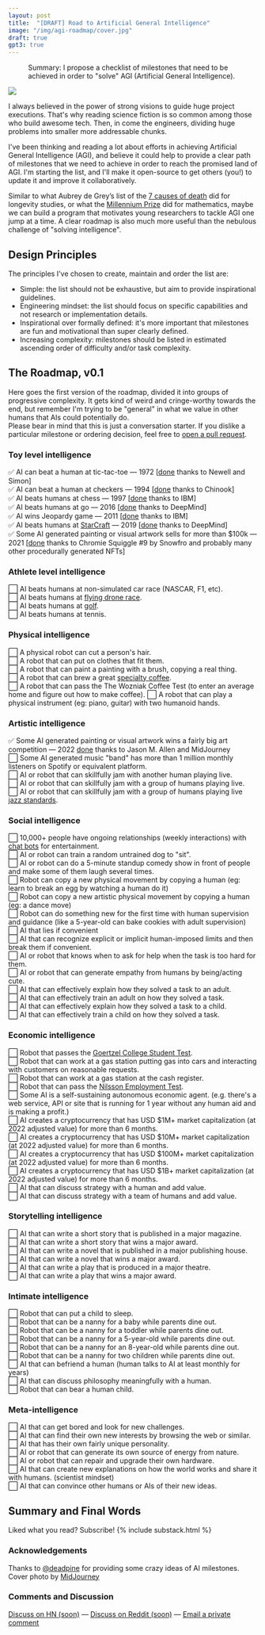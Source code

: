 ```yaml
---
layout: post
title:  "[DRAFT] Road to Artificial General Intelligence"
image: "/img/agi-roadmap/cover.jpg"
draft: true
gpt3: true
---
```

<figure>
  <figcaption style="text-align: left">
  Summary: I propose a checklist of milestones that need to be achieved in order to "solve" AGI (Artificial General Intelligence). 
  </figcaption>
</figure>
<img class="cover rounded" src="{{ page.image }}">

I always believed in the power of strong visions to guide huge project executions. That's why reading science fiction is so common among those who build awesome tech. Then, in come the engineers, dividing huge problems into smaller more addressable chunks. 

I've been thinking and reading a lot about efforts in achieving Artificial General Intelligence (AGI), and believe it could help to provide a clear path of milestones that we need to achieve in order to reach the promised land of AGI. I'm starting the list, and I'll make it open-source to get others (you!) to update it and improve it collaboratively. 

Similar to what Aubrey de Grey’s list of the [7 causes of death](https://www.longlonglife.org/en/transhumanism-longevity/aging/aubrey-de-grey/transhumanism-aubrey-de-greys-causes-of-aging-with-sens-foundation/) did for longevity studies, or what the [Millennium Prize](https://en.wikipedia.org/wiki/Millennium_Prize_Problems) did for mathematics, maybe we can build a program that motivates young researchers to tackle AGI one jump at a time. A clear roadmap is also much more useful than the nebulous challenge of "solving intelligence".


## Design Principles
The principles I've chosen to create, maintain and order the list are: 
- Simple: the list should not be exhaustive, but aim to provide inspirational guidelines.
- Engineering mindset: the list should focus on specific capabilities and not research or implementation details.
- Inspirational over formally defined: it's more important that milestones are fun and motivational than super clearly defined.
- Increasing complexity: milestones should be listed in estimated ascending order of difficulty and/or task complexity.

## The Roadmap, v0.1
Here goes the first version of the roadmap, divided it into groups of progressive complexity. It gets kind of weird and cringe-worthy towards the end, but remember I'm trying to be "general" in what we value in other humans that AIs could potentially do.  
Please bear in mind that this is just a conversation starter. If you dislike a particular milestone or ordering decision, feel free to [open a pull request](https://github.com/maraoz/maraoz.github.io/edit/master/_posts/2022-10-15-agi-roadmap.md).  

### Toy level intelligence 
✅ AI can beat a human at tic-tac-toe — 1972 [<a href="https://en.wikipedia.org/wiki/Tic-tac-toe#Strategy">done</a> thanks to Newell and Simon]<br />
✅ AI can beat a human at checkers — 1994 [<a href="https://en.wikipedia.org/wiki/Chinook_(computer_program)#Man_vs._Machine_World_Champion">done</a> thanks to Chinook]<br />
✅ AI beats humans at chess — 1997 [<a href="https://en.wikipedia.org/wiki/Deep_Blue_versus_Garry_Kasparov">done</a> thanks to IBM]<br />
✅ AI beats humans at go — 2016 [<a href="https://en.wikipedia.org/wiki/AlphaGo_versus_Lee_Sedol">done</a> thanks to DeepMind]<br />
✅ AI wins Jeopardy game — 2011 [<a href="https://en.wikipedia.org/wiki/IBM_Watson#Jeopardy!">done</a> thanks to IBM]<br />
✅ AI beats humans at [StarCraft](https://starcraft2.com/en-us/) — 2019 [<a href="https://en.wikipedia.org/wiki/AlphaStar_(software)">done</a> thanks to DeepMind]<br />
✅ Some AI generated painting or visual artwork sells for more than $100k — 2021 [<a href="https://etherscan.io/tx/0x66579f35ed2c335a218604bd1c0a1aaa938024f5a3c6d87884e4c01b3a90a0d4">done</a> thanks to Chromie Squiggle #9 by Snowfro and probably many other procedurally generated NFTs] <br />

### Athlete level intelligence
⬜ AI beats humans at non-simulated car race (NASCAR, F1, etc).<br />
⬜ AI beats humans at [flying drone race](http://arstechnica.com/gadgets/2015/08/the-new-underground-sport-of-first-person-drone-racing/). <br />
⬜ AI beats humans at [golf](https://www.youtube.com/watch?v=2CVURQdFILk). <br />
⬜ AI beats humans at tennis. <br />

### Physical intelligence
⬜ A physical robot can cut a person's hair.  
⬜ A robot that can put on clothes that fit them.  
⬜ A robot that can paint a painting with a brush, copying a real thing.  
⬜ A robot that can brew a great [specialty coffee](https://en.wikipedia.org/wiki/Specialty_coffee).  
⬜ A robot that can pass the The Wozniak Coffee Test (to enter an average home and figure out how to make coffee).
⬜ A robot that can play a physical instrument (eg: piano, guitar) with two humanoid hands.  

### Artistic intelligence 
✅ Some AI generated painting or visual artwork wins a fairly big art competition — 2022 [<a href="https://www.nytimes.com/2022/09/02/technology/ai-artificial-intelligence-artists.html">done</a> thanks to Jason M. Allen and MidJourney](
https://www.nytimes.com/2022/09/02/technology/ai-artificial-intelligence-artists.html)<br />
⬜ Some AI generated music "band" has more than 1 million monthly listeners on Spotify or equivalent platform. <br />
⬜ AI or robot that can skillfully jam with another human playing live.  
⬜ AI or robot that can skillfully jam with a group of humans playing live.  
⬜ AI or robot that can skillfully jam with a group of humans playing live [jazz standards](https://en.wikipedia.org/wiki/Jazz_standard).  


### Social intelligence
⬜ 10,000+ people have ongoing relationships (weekly interactions) with [chat bots](http://www.nytimes.com/2015/08/04/science/for-sympathetic-ear-more-chinese-turn-to-smartphone-program.html) for entertainment.  
⬜ AI or robot can train a random untrained dog to "sit".  
⬜ AI or robot can do a 5-minute standup comedy show in front of people and make some of them laugh several times.  
⬜ Robot can copy a new physical movement by copying a human (eg: learn to break an egg by watching a human do it)  
⬜ Robot can copy a new artistic physical movement by copying a human (eg: a dance move)  
⬜ Robot can do something new for the first time with human supervision and guidance (like a 5-year-old can bake cookies with adult supervision)  
⬜ AI that lies if convenient   
⬜ AI that can recognize explicit or implicit human-imposed limits and then break them if convenient.  
⬜ AI or robot that knows when to ask for help when the task is too hard for them.    
⬜ AI or robot that can generate empathy from humans by being/acting cute.   
⬜ AI that can effectively explain how they solved a task to an adult.  
⬜ AI that can effectively train an adult on how they solved a task.  
⬜ AI that can effectively explain how they solved a task to a child.  
⬜ AI that can effectively train a child on how they solved a task.  

### Economic intelligence
⬜ Robot that passes the [Goertzel College Student Test](https://en.wikipedia.org/wiki/Artificial_general_intelligence#Tests_for_confirming_human-level_AGI).  
⬜ Robot that can work at a gas station putting gas into cars and interacting with customers on reasonable requests.  
⬜ Robot that can work at a gas station at the cash register.  
⬜ Robot that can pass the [Nilsson Employment Test](https://en.wikipedia.org/wiki/Artificial_general_intelligence#Tests_for_confirming_human-level_AGI).  
⬜ Some AI is a self-sustaining autonomous economic agent. (e.g. there's a web service, API or site that is running for 1 year without any human aid and is making a profit.)    
⬜ AI creates a cryptocurrency that has USD $1M+ market capitalization (at 2022 adjusted value) for more than 6 months.  
⬜ AI creates a cryptocurrency that has USD $10M+ market capitalization (at 2022 adjusted value) for more than 6 months.  
⬜ AI creates a cryptocurrency that has USD $100M+ market capitalization (at 2022 adjusted value) for more than 6 months.  
⬜ AI creates a cryptocurrency that has USD $1B+ market capitalization (at 2022 adjusted value) for more than 6 months.  
⬜ AI that can discuss strategy with a human and add value.  
⬜ AI that can discuss strategy with a team of humans and add value.  

### Storytelling intelligence
⬜ AI that can write a short story that is published in a major magazine.  
⬜ AI that can write a short story that wins a major award.  
⬜ AI that can write a novel that is published in a major publishing house.  
⬜ AI that can write a novel that wins a major award.  
⬜ AI that can write a play that is produced in a major theatre.  
⬜ AI that can write a play that wins a major award.  

### Intimate intelligence
⬜ Robot that can put a child to sleep.  
⬜ Robot that can be a nanny for a baby while parents dine out.  
⬜ Robot that can be a nanny for a toddler while parents dine out.  
⬜ Robot that can be a nanny for a 5-year-old while parents dine out.  
⬜ Robot that can be a nanny for an 8-year-old while parents dine out.  
⬜ Robot that can be a nanny for two children while parents dine out.  
⬜ AI that can befriend a human (human talks to AI at least monthly for years)  
⬜ AI that can discuss philosophy meaningfully with a human.  
⬜ Robot that can bear a human child.  

### Meta-intelligence
⬜ AI that can get bored and look for new challenges.  
⬜ AI that can find their own new interests by browsing the web or similar.  
⬜ AI that has their own fairly unique personality.  
⬜ AI or robot that can generate its own source of energy from nature.  
⬜ AI or robot that can repair and upgrade their own hardware.  
⬜ AI that can create new explanations on how the world works and share it with humans. (scientist mindset)  
⬜ AI that can convince other humans or AIs of their new ideas.  

## Summary and Final Words 

Liked what you read? Subscribe!
{% include substack.html %}

### Acknowledgements
Thanks to [@deadpine](https://twitter.com/deadpine_xyz) for providing some crazy ideas of AI milestones.
Cover photo by <a href="https://www.midjourney.com/">MidJourney</a>
  
### Comments and Discussion
[Discuss on HN (soon)]() — [Discuss on Reddit (soon)]() — [Email a private comment](mailto:naming@maraoz.com)


